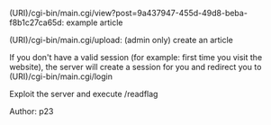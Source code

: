 (URI)/cgi-bin/main.cgi/view?post=9a437947-455d-49d8-beba-f8b1c27ca65d: example article

(URI)/cgi-bin/main.cgi/upload: (admin only) create an article

If you don't have a valid session (for example: first time you visit the website), the server will create a session for you and redirect you to (URI)/cgi-bin/main.cgi/login

Exploit the server and execute /readflag

Author: p23
